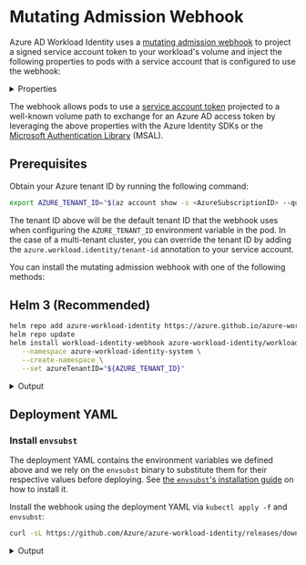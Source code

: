 # Mutating Admission Webhook

<!-- toc -->

Azure AD Workload Identity uses a [mutating admission webhook][1] to project a signed service account token to your workload's volume and inject the following properties to pods with a service account that is configured to use the webhook:

<details>
<summary>Properties</summary>

| Environment variable         | Description                                                                              |
| ---------------------------- | ---------------------------------------------------------------------------------------- |
| `AZURE_AUTHORITY_HOST`       | The Azure Active Directory (AAD) endpoint.                                               |
| `AZURE_CLIENT_ID`            | The application/client ID of the Azure AD application or user-assigned managed identity. |
| `AZURE_TENANT_ID`            | The tenant ID of the Azure subscription.                                                 |
| `AZURE_FEDERATED_TOKEN_FILE` | The path of the projected service account token file.                                    |

| Volume                 | Description                           |
| ---------------------- | ------------------------------------- |
| `azure-identity-token` | The projected service account volume. |

| Volume mount                                         | Description                                           |
| ---------------------------------------------------- | ----------------------------------------------------- |
| `/var/run/secrets/azure/tokens/azure-identity-token` | The path of the projected service account token file. |

</details>

The webhook allows pods to use a [service account token][2] projected to a well-known volume path to exchange for an Azure AD access token by leveraging the above properties with the Azure Identity SDKs or the [Microsoft Authentication Library][3] (MSAL).

## Prerequisites

Obtain your Azure tenant ID by running the following command:

```bash
export AZURE_TENANT_ID="$(az account show -s <AzureSubscriptionID> --query tenantId -otsv)"
```

The tenant ID above will be the default tenant ID that the webhook uses when configuring the `AZURE_TENANT_ID` environment variable in the pod. In the case of a multi-tenant cluster, you can override the tenant ID by adding the `azure.workload.identity/tenant-id` annotation to your service account.

You can install the mutating admission webhook with one of the following methods:

## Helm 3 (Recommended)

```bash
helm repo add azure-workload-identity https://azure.github.io/azure-workload-identity/charts
helm repo update
helm install workload-identity-webhook azure-workload-identity/workload-identity-webhook \
   --namespace azure-workload-identity-system \
   --create-namespace \
   --set azureTenantID="${AZURE_TENANT_ID}"
```

<details>
<summary>Output</summary>

```bash
namespace/azure-workload-identity-system created
NAME: workload-identity-webhook
LAST DEPLOYED: Wed Aug  4 10:49:20 2021
NAMESPACE: azure-workload-identity-system
STATUS: deployed
REVISION: 1
TEST SUITE: None
```

</details>

## Deployment YAML

### Install `envsubst`

The deployment YAML contains the environment variables we defined above and we rely on the `envsubst` binary to substitute them for their respective values before deploying. See [the `envsubst`'s installation guide][4] on how to install it.

Install the webhook using the deployment YAML via `kubectl apply -f` and `envsubst`:

```bash
curl -sL https://github.com/Azure/azure-workload-identity/releases/download/v0.14.0/azure-wi-webhook.yaml | envsubst | kubectl apply -f -
```

<details>
<summary>Output</summary>

```bash
namespace/azure-workload-identity-system created
serviceaccount/azure-wi-webhook-admin created
role.rbac.authorization.k8s.io/azure-wi-webhook-manager-role created
clusterrole.rbac.authorization.k8s.io/azure-wi-webhook-manager-role created
rolebinding.rbac.authorization.k8s.io/azure-wi-webhook-manager-rolebinding created
clusterrolebinding.rbac.authorization.k8s.io/azure-wi-webhook-manager-rolebinding created
configmap/azure-wi-webhook-config created
secret/azure-wi-webhook-server-cert created
service/azure-wi-webhook-webhook-service created
deployment.apps/azure-wi-webhook-controller-manager created
mutatingwebhookconfiguration.admissionregistration.k8s.io/azure-wi-webhook-mutating-webhook-configuration created
```

</details>

[1]: https://kubernetes.io/docs/reference/access-authn-authz/admission-controllers/#mutatingadmissionwebhook

[2]: https://kubernetes.io/docs/tasks/configure-pod-container/configure-service-account/#service-account-token-volume-projection

[3]: https://docs.microsoft.com/en-us/azure/active-directory/develop/msal-overview

[4]: https://github.com/a8m/envsubst#installation
